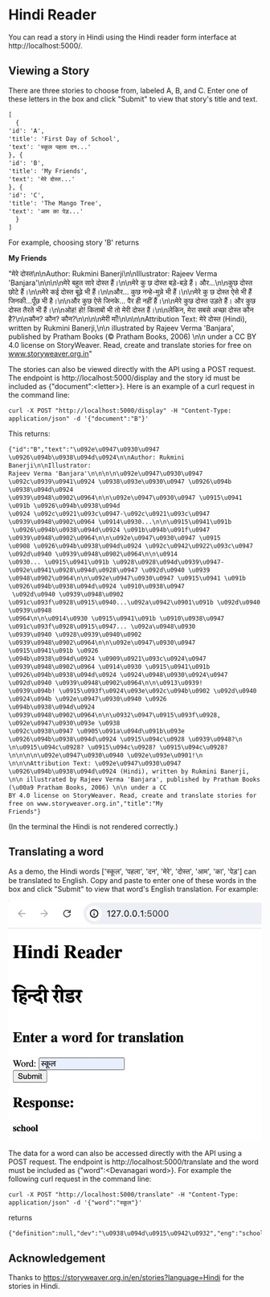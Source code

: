 # Hindi Reader

You can read a story in Hindi using the Hindi reader form interface at http://localhost:5000/.


## Viewing a Story

There are three stories to choose from, labeled A, B, and C. Enter one of these letters in the box and click "Submit" to view that story's title and text.

```
[ 
  {
'id': 'A',
'title': 'First Day of School',
'text': 'स्कूल पहला दन...'
}, {
'id': 'B',
'title': 'My Friends',
'text': 'मेरे दोस्त...'
}, {
'id': 'C',
'title': 'The Mango Tree',
'text': 'आम का पेड़...'
  }
]
```
For example, choosing story 'B' returns

**My Friends**

"मेरे दोस्त\n\nAuthor: Rukmini Banerji\n\nIllustrator: Rajeev Verma 'Banjara'\n\n\n\nमेरे बहुत सारे दोस्त हैं।\n\nमेरे कु छ दोस्त बड़े-बड़े हैं। और...\n\nकुछ दोस्त
छोटे हैं।\n\nमेरे कई दोस्त बूढ़े भी हैं।\n\nऔर... कुछ नन्हे-मुन्ने भी हैं।\n\nमेरे कु छ दोस्त ऐसे भी हैं जिनकी...पूँछ भी है।\n\nऔर कुछ ऐसे जिनके... पैर ही नहीं हैं।\n\nमेरे कुछ दोस्त उड़ते हैं।
और कुछ दोस्त तैरते भी हैं।\n\nओह! हो! किताबों भी तो मेरी दोस्त हैं।\n\nलेकिन, मेरा सबसे अच्छा दोस्त कौन है?\n\nकौन? कौन? कौन?\n\n\n\nमेरी माँ!\n\n\n\nAttribution
Text: मेरे दोस्त (Hindi), written by Rukmini Banerji,\n\n illustrated by Rajeev Verma 'Banjara', published by Pratham Books (© Pratham Books,
2006) \n\n under a CC BY 4.0 license on StoryWeaver. Read, create and translate stories for free on www.storyweaver.org.in"


The stories can also be viewed directly with the API using a POST request. The endpoint is http://localhost:5000/display and the story id must be included as {"document":\<letter\>}. Here is an example of a curl request in the command line:

```
curl -X POST "http://localhost:5000/display" -H "Content-Type: application/json" -d '{"document":"B"}'
```
This returns:

```
{"id":"B","text":"\u092e\u0947\u0930\u0947 \u0926\u094b\u0938\u094d\u0924\n\nAuthor: Rukmini Banerji\n\nIllustrator:
Rajeev Verma 'Banjara'\n\n\n\n\u092e\u0947\u0930\u0947 \u092c\u0939\u0941\u0924 \u0938\u093e\u0930\u0947 \u0926\u094b
\u0938\u094d\u0924 \u0939\u0948\u0902\u0964\n\n\u092e\u0947\u0930\u0947 \u0915\u0941 \u091b \u0926\u094b\u0938\u094d
\u0924 \u092c\u0921\u093c\u0947-\u092c\u0921\u093c\u0947 \u0939\u0948\u0902\u0964 \u0914\u0930...\n\n\u0915\u0941\u091b
 \u0926\u094b\u0938\u094d\u0924 \u091b\u094b\u091f\u0947 \u0939\u0948\u0902\u0964\n\n\u092e\u0947\u0930\u0947 \u0915
\u0908 \u0926\u094b\u0938\u094d\u0924 \u092c\u0942\u0922\u093c\u0947 \u092d\u0940 \u0939\u0948\u0902\u0964\n\n\u0914
\u0930... \u0915\u0941\u091b \u0928\u0928\u094d\u0939\u0947-\u092e\u0941\u0928\u094d\u0928\u0947 \u092d\u0940 \u0939
\u0948\u0902\u0964\n\n\u092e\u0947\u0930\u0947 \u0915\u0941 \u091b \u0926\u094b\u0938\u094d\u0924 \u0910\u0938\u0947
 \u092d\u0940 \u0939\u0948\u0902 \u091c\u093f\u0928\u0915\u0940...\u092a\u0942\u0901\u091b \u092d\u0940 \u0939\u0948
\u0964\n\n\u0914\u0930 \u0915\u0941\u091b \u0910\u0938\u0947 \u091c\u093f\u0928\u0915\u0947... \u092a\u0948\u0930
\u0939\u0940 \u0928\u0939\u0940\u0902 \u0939\u0948\u0902\u0964\n\n\u092e\u0947\u0930\u0947 \u0915\u0941\u091b \u0926
\u094b\u0938\u094d\u0924 \u0909\u0921\u093c\u0924\u0947 \u0939\u0948\u0902\u0964 \u0914\u0930 \u0915\u0941\u091b
\u0926\u094b\u0938\u094d\u0924 \u0924\u0948\u0930\u0924\u0947 \u092d\u0940 \u0939\u0948\u0902\u0964\n\n\u0913\u0939!
\u0939\u094b! \u0915\u093f\u0924\u093e\u092c\u094b\u0902 \u092d\u0940 \u0924\u094b \u092e\u0947\u0930\u0940 \u0926
\u094b\u0938\u094d\u0924 \u0939\u0948\u0902\u0964\n\n\u0932\u0947\u0915\u093f\u0928, \u092e\u0947\u0930\u093e \u0938
\u092c\u0938\u0947 \u0905\u091a\u094d\u091b\u093e \u0926\u094b\u0938\u094d\u0924 \u0915\u094c\u0928 \u0939\u0948?\n
\n\u0915\u094c\u0928? \u0915\u094c\u0928? \u0915\u094c\u0928?\n\n\n\n\u092e\u0947\u0930\u0940 \u092e\u093e\u0901!\n
\n\n\nAttribution Text: \u092e\u0947\u0930\u0947 \u0926\u094b\u0938\u094d\u0924 (Hindi), written by Rukmini Banerji,
\n\n illustrated by Rajeev Verma 'Banjara', published by Pratham Books (\u00a9 Pratham Books, 2006) \n\n under a CC
BY 4.0 license on StoryWeaver. Read, create and translate stories for free on www.storyweaver.org.in","title":"My
Friends"}
```
(In the terminal the Hindi is not rendered correctly.)

## Translating a word

As a demo, the Hindi words ['स्कूल', 'पहला', 'दन', 'मेरे', 'दोस्त', 'आम', 'का', 'पेड़'] can be translated to English. Copy and paste to enter one of these words in the box and click "Submit" to view that word's English translation. For example:

![school translation](School_translation.jpg)

The data for a word can also be accessed directly with the API using a POST request. The endpoint is http://localhost:5000/translate and the word must be included as {"word":\<Devanagari word\>}. For example the following curl request in the command line:

```
curl -X POST "http://localhost:5000/translate" -H "Content-Type: application/json" -d '{"word":"स्कूल"}'
```
returns 
```
{"definition":null,"dev":"\u0938\u094d\u0915\u0942\u0932","eng":"school","pos":null}
```

## Acknowledgement

Thanks to https://storyweaver.org.in/en/stories?language=Hindi for the stories in Hindi.
